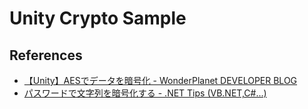 # Unity Crypto Sample

## References
- [【Unity】AESでデータを暗号化 - WonderPlanet DEVELOPER BLOG](http://developer.wonderpla.net/entry/entry/blog/engineer/AESwithUnity/)
- [パスワードで文字列を暗号化する - .NET Tips (VB.NET,C#...)](https://dobon.net/vb/dotnet/string/encryptstring.html)